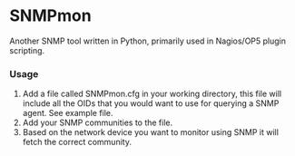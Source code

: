 # SNMPmon
Another SNMP tool written in Python, primarily used in Nagios/OP5 plugin scripting. 

### Usage
 1. Add a file called SNMPmon.cfg in your working directory, this file will include all the OIDs that you would want to use for querying a SNMP agent. See example file.
 2. Add your SNMP communities to the file.
 3. Based on the network device you want to monitor using SNMP it will fetch the correct community.

